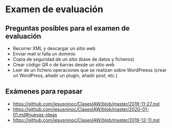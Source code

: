 # Examen de evaluación

## Preguntas posibles para el examen de evaluación

- Recorrer XML y descargar un sitio web
- Enviar mail si falla un dominio
- Copia de seguridad de un sitio (base de datos y ficheros)
- Crear código QR o de barras desde un sitio web
- Leer de un fichero operaciones que se realizan sobre WordPreess (crear un WordPress, añadir un plugin, añadir post, etc.)

## Exámenes para repasar

* https://github.com/jesusninoc/ClasesIAW/blob/master/2019-11-27.md
* https://github.com/jesusninoc/ClasesIAW/blob/master/2020-01-01.md#nuevas-ideas
* https://github.com/jesusninoc/ClasesIAW/blob/master/2019-12-11.md
